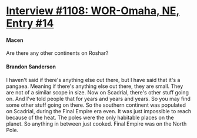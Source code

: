 # [Interview #1108: WOR-Omaha, NE, Entry #14](https://www.theoryland.com/intvmain.php?i=1108#14)

#### Macen

Are there any other continents on Roshar?

#### Brandon Sanderson

I haven't said if there's anything else out there, but I have said that it's a pangaea. Meaning if there's anything else out there, they are small. They are not of a similar scope in size. Now on Scadrial, there's other stuff going on. And I've told people that for years and years and years. So you may find some other stuff going on there. So the southern continent was populated on Scadrial, during the Final Empire era even. It was just impossible to reach because of the heat. The poles were the only habitable places on the planet. So anything in between just cooked. Final Empire was on the North Pole.


